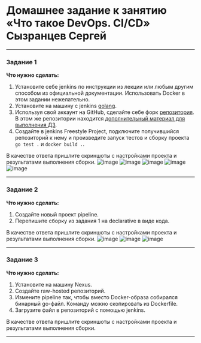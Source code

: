 # Домашнее задание к занятию «Что такое DevOps. СI/СD»  Сызранцев Сергей

---

### Задание 1

**Что нужно сделать:**

1. Установите себе jenkins по инструкции из лекции или любым другим способом из официальной документации. Использовать Docker в этом задании нежелательно.
2. Установите на машину с jenkins [golang](https://golang.org/doc/install).
3. Используя свой аккаунт на GitHub, сделайте себе форк [репозитория](https://github.com/netology-code/sdvps-materials.git). В этом же репозитории находится [дополнительный материал для выполнения ДЗ](https://github.com/netology-code/sdvps-materials/blob/main/CICD/8.2-hw.md).
3. Создайте в jenkins Freestyle Project, подключите получившийся репозиторий к нему и произведите запуск тестов и сборку проекта ```go test .``` и  ```docker build .```.

В качестве ответа пришлите скриншоты с настройками проекта и результатами выполнения сборки.
![image](https://github.com/SergeySS72/hometasks/assets/134854727/b7e9c116-3618-464f-8901-fc70b79ff642)
![image](https://github.com/SergeySS72/hometasks/assets/134854727/f8888390-4483-40c3-bf31-0da5819dd8bf)
![image](https://github.com/SergeySS72/hometasks/assets/134854727/3c1a2fe0-101a-4360-9021-24ef10fc1992)
![image](https://github.com/SergeySS72/hometasks/assets/134854727/502f6693-caed-42f7-b533-e15381a911c1)
![image](https://github.com/SergeySS72/hometasks/assets/134854727/375c81b5-5740-47ec-ab4e-dd57c988b3c5)

---

### Задание 2

**Что нужно сделать:**

1. Создайте новый проект pipeline.
2. Перепишите сборку из задания 1 на declarative в виде кода.

В качестве ответа пришлите скриншоты с настройками проекта и результатами выполнения сборки.
![image](https://github.com/SergeySS72/hometasks/assets/134854727/7e6e1123-b62a-4a2f-bb1d-b9177bbb105f)
![image](https://github.com/SergeySS72/hometasks/assets/134854727/03925e4e-dc61-4d8b-a970-e158762db124)
![image](https://github.com/SergeySS72/hometasks/assets/134854727/535bfa59-3bad-4255-90c5-417d20c6c18d)

---

### Задание 3

**Что нужно сделать:**

1. Установите на машину Nexus.
1. Создайте raw-hosted репозиторий.
1. Измените pipeline так, чтобы вместо Docker-образа собирался бинарный go-файл. Команду можно скопировать из Dockerfile.
1. Загрузите файл в репозиторий с помощью jenkins.

В качестве ответа пришлите скриншоты с настройками проекта и результатами выполнения сборки.

---
